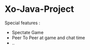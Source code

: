 # Xo-Java-Project

Special features :
  * Spectate Game
  * Peer To Peer at game and chat time
  * ..

